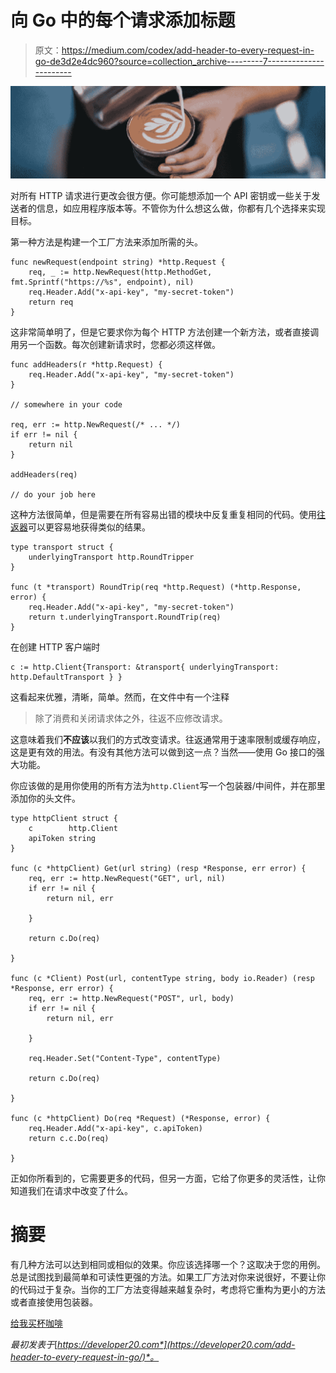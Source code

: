 # 向 Go 中的每个请求添加标题

> 原文：<https://medium.com/codex/add-header-to-every-request-in-go-de3d2e4dc960?source=collection_archive---------7----------------------->

![](img/d01575e7cd90e61ecb20e43f1e53e25e.png)

对所有 HTTP 请求进行更改会很方便。你可能想添加一个 API 密钥或一些关于发送者的信息，如应用程序版本等。不管你为什么想这么做，你都有几个选择来实现目标。

第一种方法是构建一个工厂方法来添加所需的头。

```
func newRequest(endpoint string) *http.Request {
    req, _ := http.NewRequest(http.MethodGet, fmt.Sprintf("https://%s", endpoint), nil)
    req.Header.Add("x-api-key", "my-secret-token")
    return req
}
```

这非常简单明了，但是它要求你为每个 HTTP 方法创建一个新方法，或者直接调用另一个函数。每次创建新请求时，您都必须这样做。

```
func addHeaders(r *http.Request) {
	req.Header.Add("x-api-key", "my-secret-token")
}

// somewhere in your code

req, err := http.NewRequest(/* ... */)
if err != nil {
	return nil
}

addHeaders(req)

// do your job here
```

这种方法很简单，但是需要在所有容易出错的模块中反复重复相同的代码。使用[往返器](https://godoc.org/net/http#RoundTripper)可以更容易地获得类似的结果。

```
type transport struct {
	underlyingTransport http.RoundTripper
}

func (t *transport) RoundTrip(req *http.Request) (*http.Response, error) {
	req.Header.Add("x-api-key", "my-secret-token")
	return t.underlyingTransport.RoundTrip(req)
}
```

在创建 HTTP 客户端时

```
c := http.Client{Transport: &transport{ underlyingTransport: http.DefaultTransport } }
```

这看起来优雅，清晰，简单。然而，在文件中有一个注释

> 除了消费和关闭请求体之外，往返不应修改请求。

这意味着我们**不应该**以我们的方式改变请求。往返通常用于速率限制或缓存响应，这是更有效的用法。有没有其他方法可以做到这一点？当然——使用 Go 接口的强大功能。

你应该做的是用你使用的所有方法为`http.Client`写一个包装器/中间件，并在那里添加你的头文件。

```
type httpClient struct {
	c        http.Client
	apiToken string
}

func (c *httpClient) Get(url string) (resp *Response, err error) {
	req, err := http.NewRequest("GET", url, nil)
	if err != nil {
		return nil, err

	}

	return c.Do(req)

}

func (c *Client) Post(url, contentType string, body io.Reader) (resp *Response, err error) {
	req, err := http.NewRequest("POST", url, body)
	if err != nil {
		return nil, err

	}

	req.Header.Set("Content-Type", contentType)

	return c.Do(req)

}

func (c *httpClient) Do(req *Request) (*Response, error) {
	req.Header.Add("x-api-key", c.apiToken)
	return c.c.Do(req)

}
```

正如你所看到的，它需要更多的代码，但另一方面，它给了你更多的灵活性，让你知道我们在请求中改变了什么。

# 摘要

有几种方法可以达到相同或相似的效果。你应该选择哪一个？这取决于您的用例。总是试图找到最简单和可读性更强的方法。如果工厂方法对你来说很好，不要让你的代码过于复杂。当你的工厂方法变得越来越复杂时，考虑将它重构为更小的方法或者直接使用包装器。

[给我买杯咖啡](https://www.buymeacoffee.com/bklimczak)

*最初发表于*[*https://developer20.com*](https://developer20.com/add-header-to-every-request-in-go/)*。*